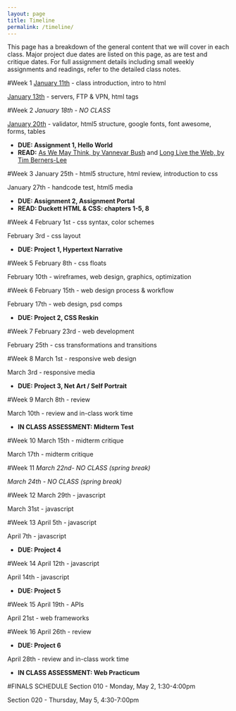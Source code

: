 ```yaml
---
layout: page
title: Timeline
permalink: /timeline/
---
```


This page has a breakdown of the general content that we will cover in each class. Major project due dates are listed on this page, as are test and critique dates. For full assignment details including small weekly assignments and readings, refer to the detailed class notes.

#Week 1
[January 11th](/web-spring-16/class-1) - class introduction, intro to html

[January 13th](/web-spring-16/class-2) - servers, FTP & VPN, html tags

#Week 2
*January 18th - NO CLASS*

[January 20th](/web-spring-16/class-3) - validator, html5 structure, google fonts, font awesome, forms, tables

+ **DUE: Assignment 1, Hello World**
+ **READ:** [As We May Think, by Vannevar Bush](http://www.theatlantic.com/magazine/archive/1945/07/as-we-may-think/303881/) and [Long Live the Web, by Tim Berners-Lee](http://ariellehein.com/readings/Berners-Lee-Long-Live-The-Web.pdf)

#Week 3
January 25th - html5 structure, html review, introduction to css

January 27th - handcode test, html5 media

+ **DUE: Assignment 2, Assignment Portal**
+ **READ: Duckett HTML & CSS: chapters 1-5, 8**

#Week 4
February 1st - css syntax, color schemes

February 3rd - css layout

+ **DUE: Project 1, Hypertext Narrative**

#Week 5
February 8th - css floats

February 10th - wireframes, web design, graphics, optimization

#Week 6
February 15th - web design process & workflow

February 17th - web design, psd comps

+ **DUE: Project 2, CSS Reskin**

#Week 7
February 23rd - web development

February 25th - css transformations and transitions

#Week 8
March 1st - responsive web design

March 3rd - responsive media

+ **DUE: Project 3, Net Art / Self Portrait**

#Week 9
March 8th - review

March 10th - review and in-class work time

+ **IN CLASS ASSESSMENT: Midterm Test**

#Week 10
March 15th - midterm critique

March 17th - midterm critique

#Week 11
*March 22nd- NO CLASS (spring break)*

*March 24th - NO CLASS (spring break)*

#Week 12
March 29th - javascript

March 31st - javascript

#Week 13
April 5th - javascript

April 7th - javascript

+ **DUE: Project 4**

#Week 14
April 12th - javascript

April 14th - javascript

+ **DUE: Project 5**

#Week 15
April 19th - APIs

April 21st - web frameworks

#Week 16
April 26th - review

+ **DUE: Project 6**

April 28th - review and in-class work time

+ **IN CLASS ASSESSMENT: Web Practicum**

#FINALS SCHEDULE
Section 010 - Monday, May 2, 1:30-4:00pm

Section 020 - Thursday, May 5, 4:30-7:00pm
